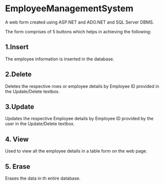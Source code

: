 # EmployeeManagementSystem

A web form created using ASP.NET and ADO.NET and SQL Server DBMS.

The form comprises of 5 buttons which helps in achieving the following:

## 1.Insert
  The employee information is inserted in the database. 

## 2.Delete
  Deletes the respective rows or employee details by Employee ID provided in the Update/Delete textbox.
  
 ## 3.Update
 Updates the respective Employee details by Employee ID provided by the user in the Update/Delete textbox.
 
 ## 4. View
 Used to view all the employee details in a table form on the web page.
 
 ## 5. Erase
 Erases the data in th entire database.
 
 
 <img src>

  
